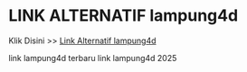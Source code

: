# LINK ALTERNATIF lampung4d

Klik Disini >> <a href="https://linksto.pages.dev/">Link Alternatif lampung4d </a>

link lampung4d terbaru
link lampung4d 2025
